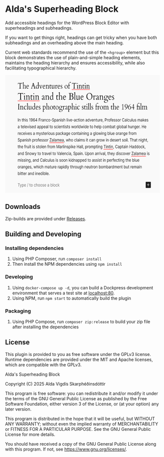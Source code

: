# Alda's Superheading Block

Add accessible headings for the WordPress Block Editor with superheadings and subheadings.

If you want to get things right, headings can get tricky when you have both subheadings and an overheading above the main heading.

Current web standards recommend the use of the `<hgroup>` element but this block demonstrates the use of plain-and-simple heading elements, maintains the heading hierarchy and ensures accessibility, while also facilitating typographical hierarchy.

<img src="https://github.com/aldavigdis/superheading-block/blob/main/assets/screenshot-1.png?raw=true" width="600" height="383" alt="A screenshot of the block in use in the editor, showing a book title as the main heading, the series it belongs to as the superheading and a subtitle." />

## Downloads

Zip-builds are provided under [Releases](https://github.com/aldavigdis/superheading-block/releases).

## Building and Developing

### Installing dependencies

1. Using PHP Composer, run `composer install`
2. Then install the NPM dependencies using `npm install`

### Developing

1. Using `docker-compose up -d`, you can build a Dockpress development environment that serves a test site at [localhost:80](http://localhost/).
2. Using NPM, run `npm start` to automatically build the plugin

### Packaging

1. Using PHP Compose, run `composer zip:release` to build your zip file after installing the dependencies

## License

This plugin is provided to you as free software under the GPLv3 license. Runtime dependencies are provided under the MIT and Apache licenses, which are compatible with the GPLv3.

Alda's Superheading Block

Copyright (C) 2025 Alda Vigdís Skarphéðinsdóttir

This program is free software: you can redistribute it and/or modify it under the terms of the GNU General Public License as published by the Free Software Foundation, either version 3 of the License, or (at your option) any later version.

This program is distributed in the hope that it will be useful, but WITHOUT ANY WARRANTY; without even the implied warranty of MERCHANTABILITY or FITNESS FOR A PARTICULAR PURPOSE. See the GNU General Public License for more details.

You should have received a copy of the GNU General Public License along with this program. If not, see <https://www.gnu.org/licenses/>.
